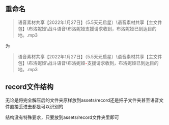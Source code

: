 ## 重命名
>语音素材共享【2022年1月27日】（5.5天元启星）\语音素材共享【主文件包】\布洛妮娅\战斗语音\布洛妮娅支援请求收到，布洛妮娅已到达目的地。.mp3

为
>语音素材共享【2022年1月27日】（5.5天元启星）\语音素材共享【主文件包】\布洛妮娅\战斗语音\布洛妮娅<font color='red'>-</font>支援请求收到，布洛妮娅已到达目的地。.mp3

## record文件结构
无论是将完全解压后的文件夹原样放到assets/record还是把子文件夹甚至语音文件直接丢进去都是可以识别的

结构没有特殊要求，只要放到assets/record文件夹里即可
